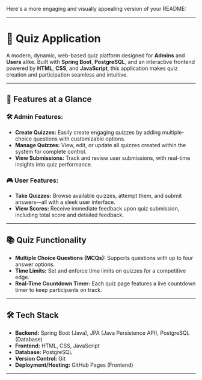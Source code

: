 Here's a more engaging and visually appealing version of your README:

---

# 🎯 Quiz Application

A modern, dynamic, web-based quiz platform designed for **Admins** and **Users** alike. Built with **Spring Boot**, **PostgreSQL**, and an interactive frontend powered by **HTML**, **CSS**, and **JavaScript**, this application makes quiz creation and participation seamless and intuitive.

---

## 🚀 Features at a Glance

### 🛠️ Admin Features:
- **Create Quizzes:** Easily create engaging quizzes by adding multiple-choice questions with customizable options.
- **Manage Quizzes:** View, edit, or update all quizzes created within the system for complete control.
- **View Submissions:** Track and review user submissions, with real-time insights into quiz performance.

### 🎮 User Features:
- **Take Quizzes:** Browse available quizzes, attempt them, and submit answers—all with a sleek user interface.
- **View Scores:** Receive immediate feedback upon quiz submission, including total score and detailed feedback.

---

## 📚 Quiz Functionality

- **Multiple Choice Questions (MCQs):** Supports questions with up to four answer options.
- **Time Limits:** Set and enforce time limits on quizzes for a competitive edge.
- **Real-Time Countdown Timer:** Each quiz page features a live countdown timer to keep participants on track.
  
---

## 🛠️ Tech Stack

- **Backend:** Spring Boot (Java), JPA (Java Persistence API), PostgreSQL (Database)
- **Frontend:** HTML, CSS, JavaScript
- **Database:** PostgreSQL
- **Version Control:** Git
- **Deployment/Hosting:** GitHub Pages (Frontend)

---

